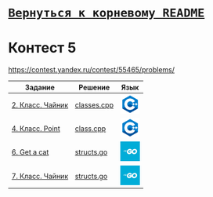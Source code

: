 # [__```Вернуться к корневому README```__](https://github.com/MaximKanevskiy/CFUV/blob/main/README.md)
# Контест 5
https://contest.yandex.ru/contest/55465/problems/

| Задание | Решение | Язык |
| --- | --- | --- |
| [2. Класс. Чайник](https://contest.yandex.ru/contest/55465/problems/2/) | [classes.cpp](https://github.com/MaximKanevskiy/CFUV/blob/main/contest_05/02/classes.cpp) | [<img src="https://github.com/MaximKanevskiy/CFUV/blob/main/img/cpp.png" width="40"/>]() |
| [4. Класс. Point](https://contest.yandex.ru/contest/55465/problems/4/) | [class.cpp](https://github.com/MaximKanevskiy/CFUV/blob/main/contest_05/04/class.cpp) | [<img src="https://github.com/MaximKanevskiy/CFUV/blob/main/img/cpp.png" width="40"/>]() |
| [6. Get a cat](https://contest.yandex.ru/contest/55465/problems/6/) | [structs.go](https://github.com/MaximKanevskiy/CFUV/blob/main/contest_05/06/structs.go) | [<img src="https://github.com/MaximKanevskiy/CFUV/blob/main/img/go.jpg" width="40"/>]() |
| [7. Класс. Чайник](https://contest.yandex.ru/contest/55465/problems/7/) | [structs.go](https://github.com/MaximKanevskiy/CFUV/blob/main/contest_05/07/structs.go) | [<img src="https://github.com/MaximKanevskiy/CFUV/blob/main/img/go.jpg" width="40"/>]() |
